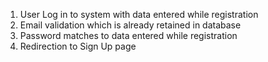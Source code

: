 1. User Log in to system with data entered while registration 
2. Email validation which is already retained in database 
3. Password matches to data entered while registration 
4. Redirection to Sign Up page
